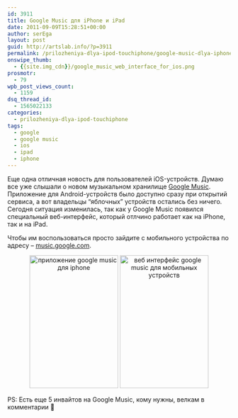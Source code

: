 ```yaml
---
id: 3911
title: Google Music для iPhone и iPad
date: 2011-09-09T15:28:51+00:00
author: serEga
layout: post
guid: http://artslab.info/?p=3911
permalink: /prilozheniya-dlya-ipod-touchiphone/google-music-dlya-iphone-i-ipad/
onswipe_thumb:
  - {{site.img_cdn}}/google_music_web_interface_for_ios.png
prosmotr:
  - 79
wpb_post_views_count:
  - 1159
dsq_thread_id:
  - 1565022133
categories:
  - prilozheniya-dlya-ipod-touchiphone
tags:
  - google
  - google music
  - ios
  - ipad
  - iphone
---
```

Еще одна отличная новость для пользователей iOS-устройств. Думаю все уже слышали о новом музыкальном хранилище [Google Music](http://artslab.info/tag/google-music/). Приложение для Android-устройств было доступно сразу при открытий сервиса, а вот владельцы &#8220;яблочных&#8221; устройств остались без ничего. Сегодня ситуация изменилась, так как у Google Music появился специальный веб-интерфейс, который отлчино работает как на iPhone, так и на iPad.

Чтобы им воспользоваться просто зайдите с мобильного устройства по адресу &#8211; [music.google.com](http://music.google.com).

<center>
  <a href="{{site.img_cdn}}/google_music_web_interface.png"><img src="{{site.img_cdn}}/google_music_web_interface-200x300.png" alt="приложение google music для iphone" title="google_music_web_interface" width="200" height="300" class="alignnone size-medium wp-image-3912" srcset="{{site.img_cdn}}/google_music_web_interface-200x300.png 200w, {{site.img_cdn}}/google_music_web_interface.png 320w" sizes="(max-width: 200px) 100vw, 200px" /></a> <a href="{{site.img_cdn}}/google_music_web_interface_for_ios.png"><img src="{{site.img_cdn}}/google_music_web_interface_for_ios-200x300.png" alt="веб интерфейс google music для мобильных устройств" title="google_music_web_interface_for_ios" width="200" height="300" class="alignnone size-medium wp-image-3913" /></a>
</center>

PS: Есть еще 5 инвайтов на Google Music, кому нужны, велкам в комментарии 🙂